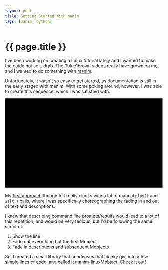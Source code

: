 ```yaml
---
layout: post
title: Getting Started With manim
tags: [manim, python]
---
```

# {{ page.title }}

I've been working on creating a Linux tutorial lately and I wanted to make the guide not so... drab. The 3blue1brown videos really have grown on me, and I wanted to do something with [manim](https://github.com/3b1b/manim).

Unfortunately, it wasn't so easy to get started, as documentation is still in the early staged with manim. With some poking around, however, I was able to create this sequence, which I was satisfied with.

![manim gif](https://raw.githubusercontent.com/sorrell/sorrell.github.com/master/images/cli_prompt_example.gif)

My [first approach](https://gist.github.com/sorrell/b8ff936a6f1ab8c1446943487959b1a9) though felt really clunky with a lot of manual `play()` and `wait()` calls, where I was specifically choreographing the fading in and out of text and descriptions.

I knew that describing command line prompts/results would lead to a lot of this repetition, and would be very tedious, but I'd be following the same script of:

  1. Show the line
  2. Fade out everything but the first Mobject
  3. Fade in descriptions and subsequent Mobjects

So, I created a small library that condenses that clunky gist into a few simple lines of code, and called it [manim-linuxMobject](https://github.com/sorrell/manim-linuxMobject). Check it out! 